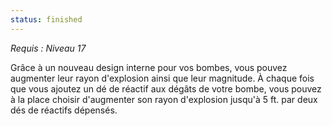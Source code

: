 ```yaml
---
status: finished
---
```

*Requis : Niveau 17*

Grâce à un nouveau design interne pour vos bombes, vous pouvez augmenter leur rayon d'explosion ainsi que leur magnitude. À chaque fois que vous ajoutez un dé de réactif aux dégâts de votre bombe, vous pouvez à la place choisir d'augmenter son rayon d'explosion jusqu'à 5 ft. par deux dés de réactifs dépensés.